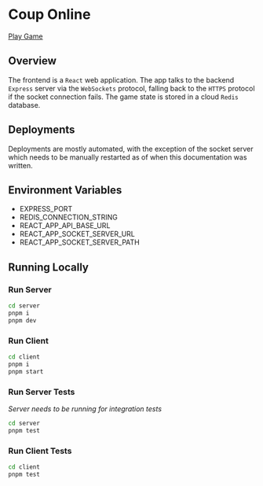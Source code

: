 # Coup Online

[Play Game](https://coup-game-online.vercel.app)

## Overview
The frontend is a `React` web application. The app talks to the backend `Express` server via the `WebSockets` protocol, falling back to the `HTTPS` protocol if the socket connection fails. The game state is stored in a cloud `Redis` database.

## Deployments
Deployments are mostly automated, with the exception of the socket server which needs to be manually restarted as of when this documentation was written.

## Environment Variables
- EXPRESS_PORT
- REDIS_CONNECTION_STRING
- REACT_APP_API_BASE_URL
- REACT_APP_SOCKET_SERVER_URL
- REACT_APP_SOCKET_SERVER_PATH

## Running Locally

### Run Server
```sh
cd server
pnpm i
pnpm dev
```

### Run Client
```sh
cd client
pnpm i
pnpm start
```

### Run Server Tests
*Server needs to be running for integration tests*
```sh
cd server
pnpm test
```

### Run Client Tests
```sh
cd client
pnpm test
```

